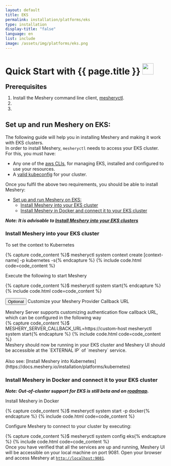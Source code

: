 ```yaml
---
layout: default
title: EKS
permalink: installation/platforms/eks
type: installation
display-title: "false"
language: en
list: include
image: /assets/img/platforms/eks.png
---
```


<h1>Quick Start with {{ page.title }} <img src="{{ page.image }}" style="width:35px;height:35px;" /></h1>

<div class="prereqs"><p><strong style="font-size: 20px;">Prerequisites</strong> </p> 
  <ol>
    <li>Install the Meshery command line client, <a href="{{ site.baseurl }}/installation/mesheryctl" class="meshery-light">mesheryctl</a>.</li>
    <li></li>
    <li></li>
  </ol>
</div>

## Set up and run Meshery on EKS:

The following guide will help you in installing Meshery and making it work with EKS clusters.<br/>
In order to install Meshery, `mesheryctl` needs to access your EKS cluster. For this, you must have:

- Any one of the [aws CLIs](https://docs.aws.amazon.com/eks/latest/userguide/getting-started.html), for managing EKS, installed and configured to use your resources.
- A [valid kubeconfig](https://docs.aws.amazon.com/eks/latest/userguide/create-kubeconfig.html) for your cluster.

Once you fulfil the above two requirements, you should be able to install Meshery:

- [Set up and run Meshery on EKS:](#set-up-and-run-meshery-on-eks)
  - [Install Meshery into your EKS cluster](#install-meshery-into-your-eks-cluster)
  - [Install Meshery in Docker and connect it to your EKS cluster](#install-meshery-in-docker-and-connect-it-to-your-eks-cluster)

**_Note: It is advisable to [Install Meshery into your EKS clusters](#install-meshery-into-your-eks-cluster)_**

### Install Meshery into your EKS cluster

To set the context to Kubernetes

{% capture code_content %}$ mesheryctl system context create [context-name] -p kubernetes -s{% endcapture %}
{% include code.html code=code_content %}
 <br>

Execute the following to start Meshery

{% capture code_content %}$ mesheryctl system start{% endcapture %}
{% include code.html code=code_content %}
 <br>

<button class="toggle-button" onclick="HideToggleFunction()">Optional</button> Customize your Meshery Provider Callback URL

<div id="hiddendiv">
Meshery Server supports customizing authentication flow callback URL, which can be configured in the following way
<br>
{% capture code_content %}$ MESHERY_SERVER_CALLBACK_URL=https://custom-host mesheryctl system start{% endcapture %}
{% include code.html code=code_content %}
 <br>
Meshery should now be running in your EKS cluster and Meshery UI should be accessible at the `EXTERNAL IP` of `meshery` service.
<br/>
</div>
<br/>
Also see: [Install Meshery into Kubernetes](https://docs.meshery.io/installation/platforms/kubernetes)

### Install Meshery in Docker and connect it to your EKS cluster

**_Note: Out-of-cluster support for EKS is still beta and on [roadmap](https://github.com/meshery/meshery/blob/master/ROADMAP.md)._**

Install Meshery in Docker

{% capture code_content %}$ mesheryctl system start -p docker{% endcapture %}
{% include code.html code=code_content %}
 <br>

Configure Meshery to connect to your cluster by executing:

{% capture code_content %}$ mesheryctl system config eks{% endcapture %}
{% include code.html code=code_content %}
 <br>
Once you have verified that all the services are up and running, Meshery UI will be accessible on your local machine on port 9081. Open your browser and access Meshery at [`http://localhost:9081`](http://localhost:9081).
